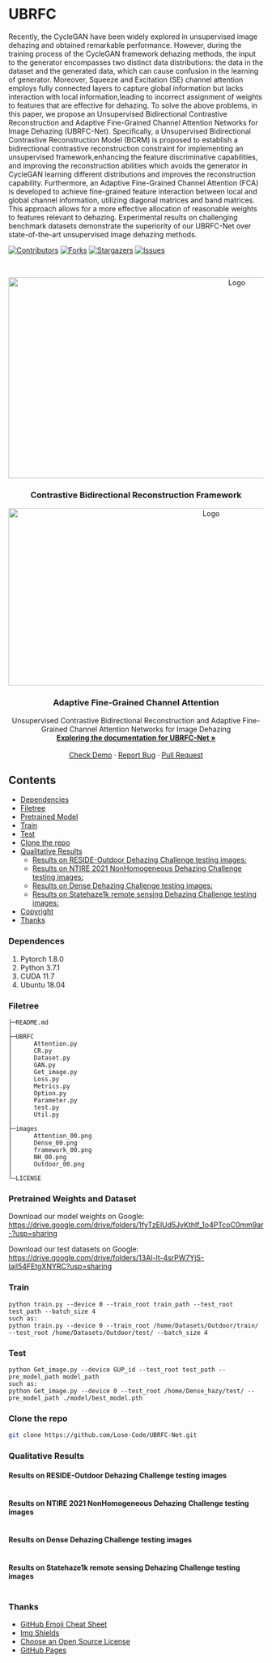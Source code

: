 # UBRFC
Recently, the CycleGAN have been widely explored in unsupervised image dehazing and obtained remarkable performance. However, during the training process of the CycleGAN framework dehazing methods, the input to the generator encompasses two distinct data distributions: the data in the dataset and the generated data, which can cause confusion in the learning of generator. Moreover, Squeeze and Excitation (SE) channel attention employs fully connected layers to capture global information but lacks interaction with local information,leading to incorrect assignment of weights to features that are effective for dehazing. To solve the above problems, in this paper, we propose an Unsupervised Bidirectional Contrastive Reconstruction and Adaptive Fine-Grained Channel Attention Networks for Image Dehazing (UBRFC-Net). Specifically, a Unsupervised Bidirectional Contrastive Reconstruction Model (BCRM) is proposed to establish a bidirectional contrastive reconstruction constraint for implementing an unsupervised framework,enhancing the feature discriminative capabilities, and improving the reconstruction abilities which avoids the generator in CycleGAN learning different distributions and improves the reconstruction capability. Furthermore, an Adaptive Fine-Grained
Channel Attention (FCA) is developed to achieve fine-grained feature interaction between local and global channel information, utilizing diagonal matrices and band matrices. This approach allows for a more effective allocation of reasonable weights to features relevant to dehazing. Experimental results on challenging benchmark datasets demonstrate the superiority of our UBRFC-Net over state-of-the-art unsupervised image dehazing methods.
<!-- PROJECT SHIELDS -->

[![Contributors][contributors-shield]][contributors-url]
[![Forks][forks-shield]][forks-url]
[![Stargazers][stars-shield]][stars-url]
[![Issues][issues-shield]][issues-url]

<!-- PROJECT LOGO -->
<br />

<p align="center">
  <a href="https://gitee.com/lose_recall/ubrfc-net">
    <img src="images/framework_00.png" alt="Logo" width="886.5" height="397.1">
  </a>
  <h3 align="center">Contrastive Bidirectional Reconstruction Framework</h3>
  <p align="center">
  <a href="https://gitee.com/lose_recall/ubrfc-net">
    <img src="images/Attention_00.png" alt="Logo" width="785" height="351">
  </a>
  </p>
  <h3 align="center">Adaptive Fine-Grained Channel Attention</h3>

  <p align="center">
    Unsupervised Contrastive Bidirectional Reconstruction and Adaptive Fine-Grained Channel Attention Networks for Image Dehazing
    <br />
    <a href="https://gitee.com/lose_recall/ubrfc-net"><strong>Exploring the documentation for UBRFC-Net »</strong></a>
    <br />
    <br />
    <a href="https://gitee.com/lose_recall/ubrfc-net">Check Demo</a>
    ·
    <a href="https://gitee.com/lose_recall/ubrfc-net/issues">Report Bug</a>
    ·
    <a href="https://gitee.com/lose_recall/ubrfc-net/issues">Pull Request</a>
  </p>

</p>

## Contents

- [Dependencies](#dependences)
- [Filetree](#filetree)
- [Pretrained Model](#pretrained-weights-and-dataset)
- [Train](#train)
- [Test](#test)
- [Clone the repo](#clone-the-repo)
- [Qualitative Results](#qualitative-results)
  - [Results on RESIDE-Outdoor Dehazing Challenge testing images:](#results-on-reside-outdoor-dehazing-challenge-testing-images)
  - [Results on NTIRE 2021 NonHomogeneous Dehazing Challenge testing images:](#results-on-ntire-2021-nonhomogeneous-dehazing-challenge-testing-images)
  - [Results on Dense Dehazing Challenge testing images:](#results-on-dense-dehazing-challenge-testing-images)
  - [Results on Statehaze1k remote sensing Dehazing Challenge testing images:](#results-on-statehaze1k-remote-sensing-dehazing-challenge-testing-images) 
- [Copyright](#copyright)
- [Thanks](#thanks)

### Dependences

1. Pytorch 1.8.0
2. Python 3.7.1
3. CUDA 11.7
4. Ubuntu 18.04

### Filetree
```
├─README.md
│
├─UBRFC
│      Attention.py
│      CR.py
│      Dataset.py
│      GAN.py
│      Get_image.py
│      Loss.py
│      Metrics.py
│      Option.py
│      Parameter.py
│      test.py
│      Util.py
│
├─images
│      Attention_00.png
│      Dense_00.png
│      framework_00.png 
│      NH_00.png
│      Outdoor_00.png
│   
└─LICENSE
```
### Pretrained Weights and Dataset

Download our model weights on Google: https://drive.google.com/drive/folders/1fyTzElUd5JvKthlf_1o4PTcoC0mm9ar-?usp=sharing

Download our test datasets on Google: https://drive.google.com/drive/folders/13Al-It-4srPW7YjS-Iajl54FEtgXNYRC?usp=sharing

### Train

```shell
python train.py --device 0 --train_root train_path --test_root test_path --batch_size 4
such as:
python train.py --device 0 --train_root /home/Datasets/Outdoor/train/ --test_root /home/Datasets/Outdoor/test/ --batch_size 4
```

### Test

 ```shell
python Get_image.py --device GUP_id --test_root test_path --pre_model_path model_path
such as:
python Get_image.py --device 0 --test_root /home/Dense_hazy/test/ --pre_model_path ./model/best_model.pth
 ```

### Clone the repo

```sh
git clone https://github.com/Lose-Code/UBRFC-Net.git
```

### Qualitative Results

#### Results on RESIDE-Outdoor Dehazing Challenge testing images
<div style="text-align: center">
<img alt="" src="/images/Outdoor_00.png" style="display: inline-block;" />
</div>

#### Results on NTIRE 2021 NonHomogeneous Dehazing Challenge testing images
<div style="text-align: center">
<img alt="" src="/images/NH_00.png" style="display: inline-block;" />
</div>

#### Results on Dense Dehazing Challenge testing images
<div style="text-align: center">
<img alt="" src="/images/Dense_00.png" style="display: inline-block;" />
</div>

#### Results on Statehaze1k remote sensing Dehazing Challenge testing images
<div style="text-align: center">
<img alt="" src="/images/Haze1k_00.png" style="display: inline-block;" />
</div>







### Thanks


- [GitHub Emoji Cheat Sheet](https://www.webpagefx.com/tools/emoji-cheat-sheet)
- [Img Shields](https://shields.io)
- [Choose an Open Source License](https://choosealicense.com)
- [GitHub Pages](https://pages.github.com)


<!-- links -->
[contributors-shield]: https://img.shields.io/github/contributors/Lose-Code/UBRFC-Net.svg?style=flat-square
[contributors-url]: https://github.com/Lose-Code/UBRFC-Net/graphs/contributors
[forks-shield]: https://img.shields.io/github/forks/Lose-Code/UBRFC-Net.svg?style=flat-square
[forks-url]: https://github.com/Lose-Code/UBRFC-Net/network/members
[stars-shield]: https://img.shields.io/github/stars/Lose-Code/UBRFC-Net.svg?style=flat-square
[stars-url]: https://github.com/Lose-Code/UBRFC-Net/stargazers
[issues-shield]: https://img.shields.io/github/issues/Lose-Code/UBRFC-Net.svg?style=flat-square
[issues-url]: https://img.shields.io/github/issues/Lose-Code/UBRFC-Net.svg
[license-shield]: https://img.shields.io/github/license/Lose-Code/UBRFC-Net.svg?style=flat-square
[license-url]: https://github.com/Lose-Code/UBRFC-Net/blob/master/LICENSE
[linkedin-shield]: https://img.shields.io/badge/-LinkedIn-black.svg?style=flat-square&logo=linkedin&colorB=555
[linkedin-url]: https://linkedin.com/in/shaojintian
